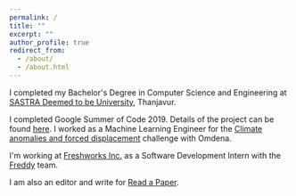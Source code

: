 ```yaml
---
permalink: /
title: ""
excerpt: ""
author_profile: true
redirect_from:
  - /about/
  - /about.html
---
```


I completed my Bachelor's Degree in Computer Science and Engineering at [SASTRA Deemed to be University](https://sastra.edu), Thanjavur.

I completed Google Summer of Code 2019. Details of the project can be found [here](https://summerofcode.withgoogle.com/archive/2019/projects/6480296566849536/). I worked as a Machine Learning Engineer for the [Climate anomalies and forced displacement](https://omdena.com/displacement/) challenge with Omdena.

I'm working at [Freshworks Inc.](https://www.freshworks.com/) as a Software Development Intern with the [Freddy](https://www.freshworks.com/freddy-ai-engine/) team. 

I am also an editor and write for [Read a Paper](https://medium.com/read-a-paper).
